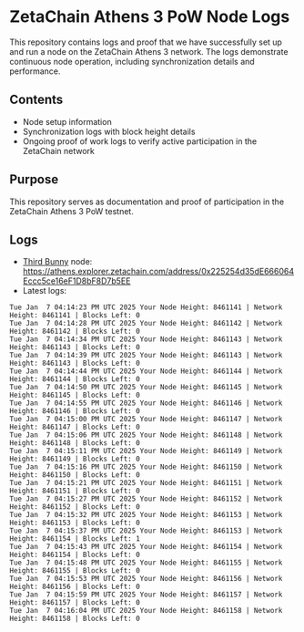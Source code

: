 # ZetaChain Athens 3 PoW Node Logs
This repository contains logs and proof that we have successfully set up and run a node on the ZetaChain Athens 3 network. The logs demonstrate continuous node operation, including synchronization details and performance.

## Contents
- Node setup information
- Synchronization logs with block height details
- Ongoing proof of work logs to verify active participation in the ZetaChain network

## Purpose
This repository serves as documentation and proof of participation in the ZetaChain Athens 3 PoW testnet.

## Logs

- [Third Bunny](https://thirdbunny.xyz/) node: https://athens.explorer.zetachain.com/address/0x225254d35dE666064Eccc5ce16eF1D8bF8D7b5EE
- Latest logs:
```
Tue Jan  7 04:14:23 PM UTC 2025 Your Node Height: 8461141 | Network Height: 8461141 | Blocks Left: 0
Tue Jan  7 04:14:28 PM UTC 2025 Your Node Height: 8461142 | Network Height: 8461142 | Blocks Left: 0
Tue Jan  7 04:14:34 PM UTC 2025 Your Node Height: 8461143 | Network Height: 8461143 | Blocks Left: 0
Tue Jan  7 04:14:39 PM UTC 2025 Your Node Height: 8461143 | Network Height: 8461143 | Blocks Left: 0
Tue Jan  7 04:14:44 PM UTC 2025 Your Node Height: 8461144 | Network Height: 8461144 | Blocks Left: 0
Tue Jan  7 04:14:50 PM UTC 2025 Your Node Height: 8461145 | Network Height: 8461145 | Blocks Left: 0
Tue Jan  7 04:14:55 PM UTC 2025 Your Node Height: 8461146 | Network Height: 8461146 | Blocks Left: 0
Tue Jan  7 04:15:00 PM UTC 2025 Your Node Height: 8461147 | Network Height: 8461147 | Blocks Left: 0
Tue Jan  7 04:15:06 PM UTC 2025 Your Node Height: 8461148 | Network Height: 8461148 | Blocks Left: 0
Tue Jan  7 04:15:11 PM UTC 2025 Your Node Height: 8461149 | Network Height: 8461149 | Blocks Left: 0
Tue Jan  7 04:15:16 PM UTC 2025 Your Node Height: 8461150 | Network Height: 8461150 | Blocks Left: 0
Tue Jan  7 04:15:21 PM UTC 2025 Your Node Height: 8461151 | Network Height: 8461151 | Blocks Left: 0
Tue Jan  7 04:15:27 PM UTC 2025 Your Node Height: 8461152 | Network Height: 8461152 | Blocks Left: 0
Tue Jan  7 04:15:32 PM UTC 2025 Your Node Height: 8461153 | Network Height: 8461153 | Blocks Left: 0
Tue Jan  7 04:15:37 PM UTC 2025 Your Node Height: 8461153 | Network Height: 8461154 | Blocks Left: 1
Tue Jan  7 04:15:43 PM UTC 2025 Your Node Height: 8461154 | Network Height: 8461154 | Blocks Left: 0
Tue Jan  7 04:15:48 PM UTC 2025 Your Node Height: 8461155 | Network Height: 8461155 | Blocks Left: 0
Tue Jan  7 04:15:53 PM UTC 2025 Your Node Height: 8461156 | Network Height: 8461156 | Blocks Left: 0
Tue Jan  7 04:15:59 PM UTC 2025 Your Node Height: 8461157 | Network Height: 8461157 | Blocks Left: 0
Tue Jan  7 04:16:04 PM UTC 2025 Your Node Height: 8461158 | Network Height: 8461158 | Blocks Left: 0
```
